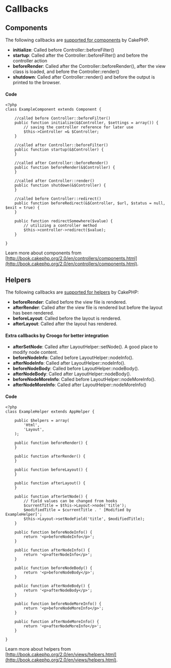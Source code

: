 # Callbacks

## Components

The following callbacks are
[supported for components](http://book.cakephp.org/2.0/en/controllers/components.html#callbacks)
by CakePHP.

* **initialize**: Called before Controller::beforeFilter()
* **startup**: Called after the Controller::beforeFilter() and before the 
  controller action
* **beforeRender**: Called after the Controller::beforeRender(), after the view
  class is loaded, and before the Controller::render()
* **shutdown**: Called after Controller::render() and before the output is
  printed to the browser.

#### Code

    <?php
    class ExampleComponent extends Component {

        //called before Controller::beforeFilter()
        public function initialize(&$Controller, $settings = array()) {
            // saving the controller reference for later use
            $this->Controller =& $Controller;
        }

        //called after Controller::beforeFilter()
        public function startup(&$Controller) {
        }

        //called after Controller::beforeRender()
        public function beforeRender(&$Controller) {
        }

        //called after Controller::render()
        public function shutdown(&$Controller) {
        }

        //called before Controller::redirect()
        public function beforeRedirect(&$Controller, $url, $status = null, $exit = true) {
        }

        public function redirectSomewhere($value) {
            // utilizing a controller method
            $this->controller->redirect($value);
        }

    }

Learn more about components from
[http://book.cakephp.org/2.0/en/controllers/components.html](http://book.cakephp.org/2.0/en/controllers/components.html).

## Helpers

The following callbacks are
[supported for helpers](http://book.cakephp.org/2.0/en/views/helpers.html#callbacks)
by CakePHP:

* **beforeRender**: Called before the view file is rendered.
* **afterRender**: Called after the view file is rendered but before the layout
  has been rendered.
* **beforeLayout**: Called before the layout is rendered.
* **afterLayout**: Called after the layout has rendered.

#### Extra callbacks by Croogo for better integration

* **afterSetNode**: Called after LayoutHelper::setNode(). A good place to
  modify node content.
* **beforeNodeInfo**: Called before LayoutHelper::nodeInfo().
* **afterNodeInfo**: Called after LayoutHelper::nodeInfo().
* **beforeNodeBody**: Called before LayoutHelper::nodeBody().
* **afterNodeBody**: Called after LayoutHelper::nodeBody().
* **beforeNodeMoreInfo**: Called before LayoutHelper::nodeMoreInfo().
* **afterNodeMoreInfo**: Called after LayoutHelper::nodeMoreInfo()

#### Code

    <?php
    class ExampleHelper extends AppHelper {

        public $helpers = array(
            'Html',
            'Layout',
        );

        public function beforeRender() {
        }

        public function afterRender() {
        }

        public function beforeLayout() {
        }

        public function afterLayout() {
        }

        public function afterSetNode() {
            // field values can be changed from hooks
            $currentTitle = $this->Layout->node('title');
            $modifiedTitle = $currentTitle . ' [Modified by ExampleHelper]';
            $this->Layout->setNodeField('title', $modifiedTitle);
        }

        public function beforeNodeInfo() {
            return '<p>beforeNodeInfo</p>';
        }

        public function afterNodeInfo() {
            return '<p>afterNodeInfo</p>';
        }

        public function beforeNodeBody() {
            return '<p>beforeNodeBody</p>';
        }

        public function afterNodeBody() {
            return '<p>afterNodeBody</p>';
        }

        public function beforeNodeMoreInfo() {
            return '<p>beforeNodeMoreInfo</p>';
        }

        public function afterNodeMoreInfo() {
            return '<p>afterNodeMoreInfo</p>';
        }

    }

Learn more about helpers from
[http://book.cakephp.org/2.0/en/views/helpers.html](http://book.cakephp.org/2.0/en/views/helpers.html).